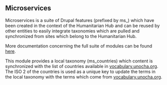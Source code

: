 ## Microservices

Microservices is a suite of Drupal features (prefixed by ms_) which have been created in the context of the
Humanitarian Hub and can be reused by other entities to easily integrate taxonomies which are pulled and
synchronized from sites which belong to the Humanitarian Hub.

More documentation concerning the full suite of modules can be found [here](https://github.com/un-ocha/ms_core).

This module provides a local taxonomy (ms_countries) which content is synchronized with the list of countries available in [vocabulary.unocha.org](http://vocabulary.unocha.org). The ISO 2 of the countries is used as a unique key to update the terms in the local taxonomy with the terms which come from [vocabulary.unocha.org](http://vocabulary.unocha.org).
